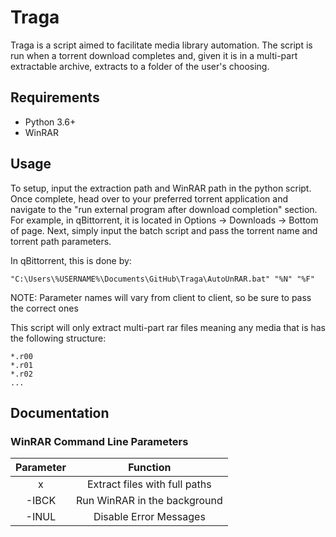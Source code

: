 # Traga

Traga is a script aimed to facilitate media library automation. The script is run when a torrent download completes and, given it is in a multi-part extractable archive, extracts to a folder of the user's choosing.

## Requirements

- Python 3.6+
- WinRAR

## Usage

To setup, input the extraction path and WinRAR path in the python script. Once complete, head over to your preferred torrent application and navigate to the "run external program after download completion" section. For example, in qBittorrent, it is located in Options -> Downloads -> Bottom of page. Next, simply input the batch script and pass the torrent name and torrent path parameters.

In qBittorrent, this is done by:

    "C:\Users\%USERNAME%\Documents\GitHub\Traga\AutoUnRAR.bat" "%N" "%F"

NOTE: Parameter names will vary from client to client, so be sure to pass the correct ones

This script will only extract multi-part rar files meaning any media that is has the following structure:

    *.r00
    *.r01
    *.r02
    ...

## Documentation

### WinRAR Command Line Parameters

| Parameter |            Function           |
|:---------:|:-----------------------------:|
|     x     | Extract files with full paths |
|   -IBCK   |  Run WinRAR in the background |
|   -INUL   |     Disable Error Messages    |